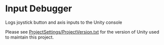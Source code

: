 # Input Debugger

Logs joystick button and axis inputs to the Unity console

Please see [ProjectSettings/ProjectVersion.txt][1] for the version of Unity used to maintain this project.

[1]: ./ProjectSettings/ProjectVersion.txt
